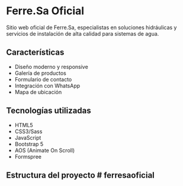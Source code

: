 # Ferre.Sa Oficial

Sitio web oficial de Ferre.Sa, especialistas en soluciones hidráulicas y servicios de instalación de alta calidad para sistemas de agua.

## Características

- Diseño moderno y responsive
- Galería de productos
- Formulario de contacto
- Integración con WhatsApp
- Mapa de ubicación

## Tecnologías utilizadas

- HTML5
- CSS3/Sass
- JavaScript
- Bootstrap 5
- AOS (Animate On Scroll)
- Formspree

## Estructura del proyecto # ferresaoficial
